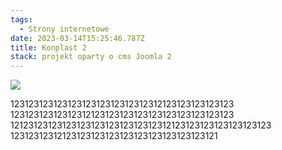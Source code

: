 ```yaml
---
tags:
  - Strony internetowe
date: 2023-03-14T15:25:46.787Z
title: Konplast 2
stack: projekt oparty o cms Joomla 2
---
```

![](../src/images/media/ascot-vet-blog-post-endocrine-disease-1-1080x675.jpg)

12312312312312312312312312312312123123123123123 12312312312312312123123123123123123123123123123 1212312312312312312312312312312312123123123123123123123 12312312312123123123123123123123123123123121